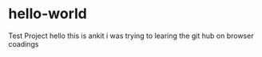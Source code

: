 # hello-world
Test Project
hello this is ankit i was trying to learing the git hub
on browser coadings
